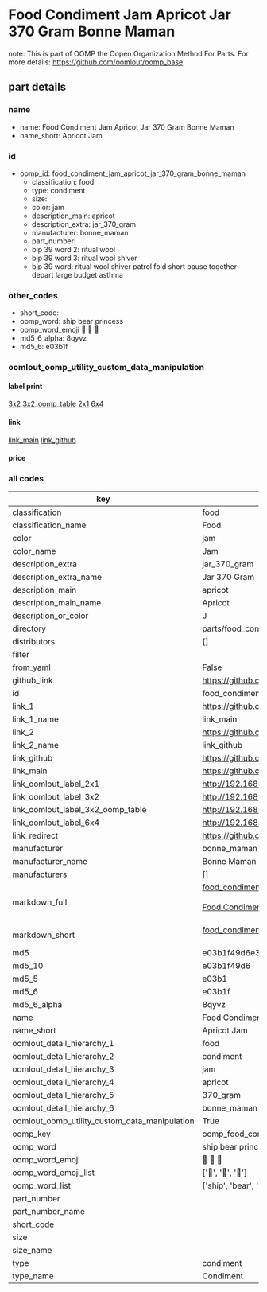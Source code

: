 # Food Condiment Jam Apricot Jar 370 Gram Bonne Maman  

note: This is part of OOMP the Oopen Organization Method For Parts. For more details: https://github.com/oomlout/oomp_base

##  part details
  







### name
* name: Food Condiment Jam Apricot Jar 370 Gram Bonne Maman
* name_short: Apricot Jam
### id
* oomp_id: food_condiment_jam_apricot_jar_370_gram_bonne_maman
  * classification: food
  * type: condiment
  * size: 
  * color: jam
  * description_main: apricot
  * description_extra: jar_370_gram
  * manufacturer: bonne_maman
  * part_number: 
  * bip 39 word 2: ritual wool
  * bip 39 word 3: ritual wool shiver
  * bip 39 word: ritual wool shiver patrol fold short pause together depart large budget asthma

### other_codes
* short_code: 
* oomp_word: ship bear princess
* oomp_word_emoji :ship: :bear: :princess:
* md5_6_alpha: 8qyvz
* md5_6: e03b1f






### oomlout_oomp_utility_custom_data_manipulation
#### label print
[3x2](http://192.168.1.245:1112/?label=oomp%208qyvz)
[3x2_oomp_table](http://192.168.1.108:1112/?label=oomp%208qyvz)
[2x1](http://192.168.1.242:1112/?label=oomp%208qyvz)
[6x4](http://192.168.1.55:1112/?label=oomp%208qyvz)    

#### link

[link_main](https://github.com/oomlout/oomlout_oomp_version_1_messy/tree/main/parts/food_condiment_jam_apricot_jar_370_gram_bonne_maman) [link_github](https://github.com/oomlout/oomlout_oomp_version_1_messy/tree/main/parts/food_condiment_jam_apricot_jar_370_gram_bonne_maman)                             

#### price







### all codes 
| key | value |  
| --- | --- |  
| classification | food |  
| classification_name | Food |  
| color | jam |  
| color_name | Jam |  
| description_extra | jar_370_gram |  
| description_extra_name | Jar 370 Gram |  
| description_main | apricot |  
| description_main_name | Apricot |  
| description_or_color | J  |  
| directory | parts/food_condiment_jam_apricot_jar_370_gram_bonne_maman |  
| distributors | [] |  
| filter |  |  
| from_yaml | False |  
| github_link | https://github.com/oomlout/oomlout_oomp_part_src/tree/main/parts/food_condiment_jam_apricot_jar_370_gram_bonne_maman |  
| id | food_condiment_jam_apricot_jar_370_gram_bonne_maman |  
| link_1 | https://github.com/oomlout/oomlout_oomp_version_1_messy/tree/main/parts/food_condiment_jam_apricot_jar_370_gram_bonne_maman |  
| link_1_name | link_main |  
| link_2 | https://github.com/oomlout/oomlout_oomp_version_1_messy/tree/main/parts/food_condiment_jam_apricot_jar_370_gram_bonne_maman |  
| link_2_name | link_github |  
| link_github | https://github.com/oomlout/oomlout_oomp_version_1_messy/tree/main/parts/food_condiment_jam_apricot_jar_370_gram_bonne_maman |  
| link_main | https://github.com/oomlout/oomlout_oomp_version_1_messy/tree/main/parts/food_condiment_jam_apricot_jar_370_gram_bonne_maman |  
| link_oomlout_label_2x1 | http://192.168.1.242:1112/?label=oomp%208qyvz |  
| link_oomlout_label_3x2 | http://192.168.1.245:1112/?label=oomp%208qyvz |  
| link_oomlout_label_3x2_oomp_table | http://192.168.1.108:1112/?label=oomp%208qyvz |  
| link_oomlout_label_6x4 | http://192.168.1.55:1112/?label=oomp%208qyvz |  
| link_redirect | https://github.com/oomlout/oomlout_oomp_version_1_messy/tree/main/parts/food_condiment_jam_apricot_jar_370_gram_bonne_maman |  
| manufacturer | bonne_maman |  
| manufacturer_name | Bonne Maman |  
| manufacturers | [] |  
| markdown_full | [food_condiment_jam_apricot_jar_370_gram_bonne_maman](none)<br>[](none)<br>[Food Condiment Jam Apricot Jar 370 Gram Bonne Maman](none)<br><br> |  
| markdown_short | [food_condiment_jam_apricot_jar_370_gram_bonne_maman](none)<br><br> |  
| md5 | e03b1f49d6e3b42f1b2d4a138c7f55d4 |  
| md5_10 | e03b1f49d6 |  
| md5_5 | e03b1 |  
| md5_6 | e03b1f |  
| md5_6_alpha | 8qyvz |  
| name | Food Condiment Jam Apricot Jar 370 Gram Bonne Maman |  
| name_short | Apricot Jam |  
| oomlout_detail_hierarchy_1 | food |  
| oomlout_detail_hierarchy_2 | condiment |  
| oomlout_detail_hierarchy_3 | jam |  
| oomlout_detail_hierarchy_4 | apricot |  
| oomlout_detail_hierarchy_5 | 370_gram |  
| oomlout_detail_hierarchy_6 | bonne_maman |  
| oomlout_oomp_utility_custom_data_manipulation | True |  
| oomp_key | oomp_food_condiment_jam_apricot_jar_370_gram_bonne_maman |  
| oomp_word | ship bear princess |  
| oomp_word_emoji | :ship: :bear: :princess: |  
| oomp_word_emoji_list | [':ship:', ':bear:', ':princess:'] |  
| oomp_word_list | ['ship', 'bear', 'princess'] |  
| part_number |  |  
| part_number_name |  |  
| short_code |  |  
| size |  |  
| size_name |  |  
| type | condiment |  
| type_name | Condiment |  
